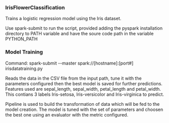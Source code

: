 ### IrisFlowerClassification
Trains a logistic regression model using the Iris dataset.

Use spark-submit to run the script, provided adding the pyspark installation directory to PATH variable and have the soure code path in the variable PYTHON_PATH

### Model Training ###
Command: spark-submit --master spark://[hostname]:[port#] irisdatatraining.py

Reads the data in the CSV file from the input path, tune it with the parameters configured then the best model is saved for further predictions.
Features used are sepal_length, sepal_width, petal_length and petal_width.
This contians 3 labels Iris-setosa, Iris-versicolor and Iris-virginica to predict.

Pipeline is used to build the transformation of data which will be fed to the model creation. The model is tuned with the set of parameters and choosen the best one using an evaluator with the metric configured.
